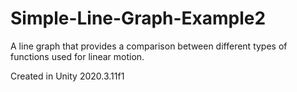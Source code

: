 # Simple-Line-Graph-Example2
 A line graph that provides a comparison between different types of functions used for linear motion.

Created in Unity 2020.3.11f1
